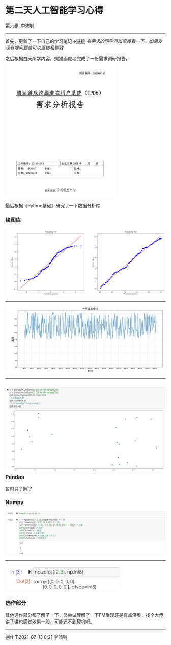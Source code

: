 # 第二天人工智能学习心得

第六组-李沛钊

------

首先，更新了一下自己的学习笔记->[链接](https://luopzh.github.io/Luopzh/pages/ALIai) *有需求的同学可以直接看一下，如果发现有啥问题也可以直接私聊我*

之后根据白天所学内容，照猫画虎地完成了一份需求调研报告。

<img src="QQ截图20210714000215.jpg" alt="QQ截图20210714000215" style="zoom:40%;" />

最后根据《Python基础》研究了一下数据分析库

### 绘图库

![QQ截图20210714000644](QQ截图20210714000644.jpg)

------

![QQ截图20210714000947](QQ截图20210714000947.jpg)

------

### ![QQ截图20210714001120](QQ截图20210714001120.jpg) Pandas

暂时只了解了

### Numpy

<img src="QQ截图20210714001812.jpg" alt="QQ截图20210714001812" style="zoom:50%;" />

------

<img src="QQ截图20210714001849.jpg" alt="QQ截图20210714001849" style="zoom:50%;" />

### 选作部分

其他选作部分都了解了一下，又尝试理解了一下FM发现还是有点深奥，找个大佬讲了讲也感觉效果一般，可能还不到契机吧。



------

创作于2021-07-13 0:21 李沛钊
